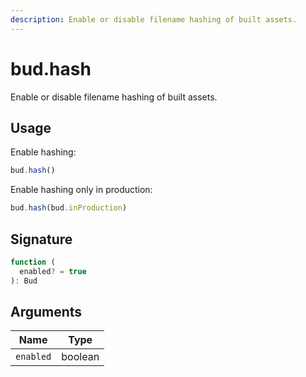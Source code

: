 ```yaml
---
description: Enable or disable filename hashing of built assets.
---
```


# bud.hash

Enable or disable filename hashing of built assets.

## Usage

Enable hashing:

```js
bud.hash()
```

Enable hashing only in production:

```js
bud.hash(bud.inProduction)
```

## Signature

```ts
function (
  enabled? = true
): Bud
```

## Arguments

Name | Type |
------ | ------ |
`enabled` | boolean |

